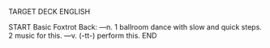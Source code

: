 TARGET DECK
ENGLISH

START
Basic
Foxtrot
Back: —n. 1 ballroom dance with slow and quick steps. 2 music for this. —v. (-tt-) perform this.
END
